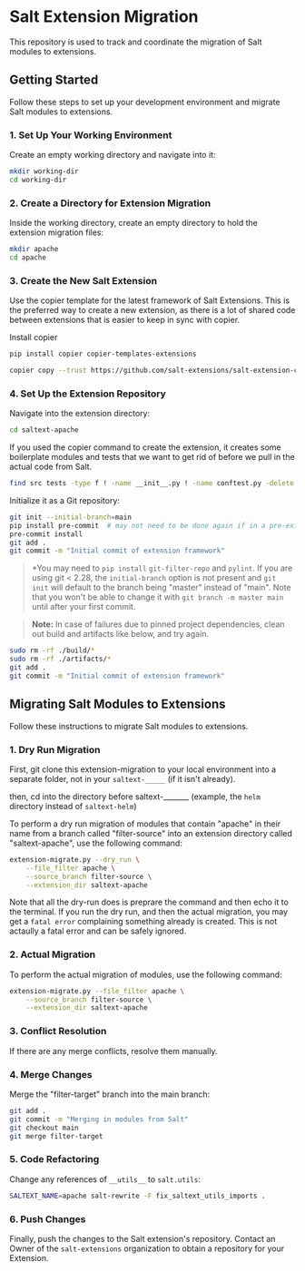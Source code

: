 # Salt Extension Migration

This repository is used to track and coordinate the migration of Salt modules to extensions.

## Getting Started

Follow these steps to set up your development environment and migrate Salt modules to extensions.

### 1. Set Up Your Working Environment

Create an empty working directory and navigate into it:

```bash
mkdir working-dir
cd working-dir
```

### 2. Create a Directory for Extension Migration

Inside the working directory, create an empty directory to hold the extension migration files:

```bash
mkdir apache
cd apache
```

### 3. Create the New Salt Extension

Use the copier template for the latest framework of Salt Extensions. This is the preferred way to create a new extension,
as there is a lot of shared code between extensions that is easier to keep in sync with copier.

Install copier
```bash
pip install copier copier-templates-extensions
```

```bash
copier copy --trust https://github.com/salt-extensions/salt-extension-copier saltext-apache
```


### 4. Set Up the Extension Repository

Navigate into the extension directory:

```bash
cd saltext-apache
```

If you used the copier command to create the extension, it creates some boilerplate modules and tests
that we want to get rid of before we pull in the actual code from Salt.

```bash
find src tests -type f ! -name __init__.py ! -name conftest.py -delete
```

Initialize it as a Git repository:

```bash
git init --initial-branch=main
pip install pre-commit  # may not need to be done again if in a pre-existing virtual environment
pre-commit install
git add .
git commit -m "Initial commit of extension framework"
```
> *You may need to `pip install` `git-filter-repo` and `pylint`.
> If you are using git < 2.28, the `initial-branch` option is not present and `git init` will default to the branch being "master" instead of "main". Note that you won't be able to change it with `git branch -m master main` until after your first commit.

> **Note:** In case of failures due to pinned project dependencies, clean out build and artifacts like below, and try again.

```bash
sudo rm -rf ./build/*
sudo rm -rf ./artifacts/*
git add .
git commit -m "Initial commit of extension framework"
```

## Migrating Salt Modules to Extensions

Follow these instructions to migrate Salt modules to extensions.

### 1. Dry Run Migration

First, git clone this extension-migration to your local environment into a separate folder, not in your `saltext-_____` (if it isn't already).

then, cd into the directory before saltext-_______ (example, the `helm` directory instead of `saltext-helm`)

To perform a dry run migration of modules that contain "apache" in their name from a branch called "filter-source" into
an extension directory called "saltext-apache", use the following command:

```bash
extension-migrate.py --dry_run \
    --file_filter apache \
    --source_branch filter-source \
    --extension_dir saltext-apache
```

Note that all the dry-run does is preprare the command and then echo it to the terminal. If you run the dry run, and then the actual migration, you may get a `fatal error` complaining something already is created. This is not actaully a fatal error and can be safely ignored.

### 2. Actual Migration

To perform the actual migration of modules, use the following command:

```bash
extension-migrate.py --file_filter apache \
    --source_branch filter-source \
    --extension_dir saltext-apache
```

### 3. Conflict Resolution

If there are any merge conflicts, resolve them manually.

### 4. Merge Changes

Merge the "filter-target" branch into the main branch:

```bash
git add .
git commit -m "Merging in modules from Salt"
git checkout main
git merge filter-target
```

### 5. Code Refactoring

Change any references of `__utils__` to `salt.utils`:

```bash
SALTEXT_NAME=apache salt-rewrite -F fix_saltext_utils_imports .
```

### 6. Push Changes

Finally, push the changes to the Salt extension's repository. Contact an Owner of the `salt-extensions` organization to
obtain a repository for your Extension.
